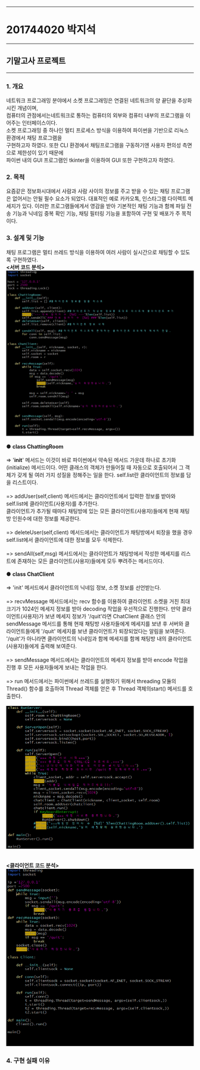 * * *
# 201744020 박지석
* * *
## 기말고사 프로젝트
* * *
### 1. 개요
 네트워크 프로그래밍 분야에서 소켓 프로그래밍은 연결된 네트워크의 양 끝단을 추상화시킨 개념이며, </br>
 컴퓨터의 관점에서는네트워크로 통하는 컴퓨터의 외부와 컴퓨터 내부의 프로그램을 이어주는 인터페이스이다.</br>
 소켓 프로그래밍 중 하나인 멀티 프로세스 방식을 이용하여 파이썬을 기반으로 리눅스 환경에서 채팅 프로그램을 </br>
 구현하고자 하였다. 또한 CLI 환경에서 채팅프로그램을 구동하기엔 사용자 편의성 측면으로 제한성이 있기 때문에 </br>
 파이썬 내의 GUI 프로그램인 tkinter을 이용하여 GUI 또한 구현하고자 하였다.
 
 ### 2. 목적
  요즘같은 정보화시대에서 사람과 사람 사이의 정보를 주고 받을 수 있는 채팅 프로그램은 없어서는 안될 필수 요소가 되었다.
  대표적인 예로 카카오톡, 인스타그램 다이렉트 메세지가 있다. 이러한 프로그램들에게서 영감을 받아 기본적인 채팅 기능과 함께
  파일 전송 기능과 닉네임 중복 확인 기능, 채팅 필터링 기능을 포함하여 구현 및 배포가 주 목적이다.
  
 ### 3. 설계 및 기능
  채팅 프로그램은 멀티 쓰레드 방식을 이용하여 여러 사람이 실시간으로 채팅할 수 있도록 구현하였다.<br>
  **<서버 코드 분석>**<br>
 <img width="" height="" src="./이미지/서버_코드.PNG"></img>
  <br>
  <br>
  ● **class ChattingRoom**<br><br>
  => '__init__' 메서드는 이것이 바로 파이썬에서 약속된 메서드 가운데 하나로 초기화(initialize) 메서드이다. 어떤 클래스의 객체가 만들어질 때 
  자동으로 호출되어서 그 객체가 갖게 될 여러 가지 성질을 정해주는 일을 한다. self.list란 클라이언트의 정보를 담을 리스트이다.<br><br>
  => addUser(self,client) 메서드에서는 클라이언트에서 입력한 정보를 받아와 self.list에 클라이언트(사용자)를 추가한다.<br>
  클라이언트가 추가될 때마다 채팅방에 있는 모든 클라이언트(사용자)들에게 현재 채팅방 인원수에 대한 정보를 제공한다.<br><br>
  => deleteUser(self,client) 메서드에서는 클라이언트가 채팅방에서 퇴장을 했을 경우 self.list에서 클라이언트에 대한 정보를 모두 삭제한다.<br><br>
  => sendAll(self,msg) 메서드에서는 클라이언트가 채팅방에서 작성한 메세지를 리스트에 존재하는 모든 클라이언트(사용자)들에게 모두 뿌려주는 메서드이다.<br><br>
   ● **class ChatClient**<br><br>
   => 'init' 메서드에서 클라이언트의 닉네임 정보, 소켓 정보를 선언받는다.<br><br>
   => recvMessage 메서드에서는 recv 함수를 이용하여 클라이언트 소켓을 거친 최대 크기가 1024인 메세지 정보를 받아 decoding 작업을 우선적으로 진행한다. 만약 클라이언트(사용자)가 보낸 메세지 정보가 '/quit'라면 ChatClient 클래스 안의 sendMessage 메서드를 통해 현재 채팅방 사용자들에게 메세지를 보낸 후 서버와 클라이언트들에게 '/quit' 메세지를 보낸 클라이언트가 퇴장되었다는 알림을 보여준다. '/quit'가 아니라면 클라이언트의 닉네임과 함께 메세지를 함께 채팅방 내의 클라이언트(사용자)들에게 출력해 보여준다.<br><br>
   => sendMessage 메서드에서는 클라이언트의 메세지 정보를 받아 encode 작업을 진행 후 모든 사용자들에게 보내는 작업을 한다.<br><br>
   => run 메서드에서는 파이썬에서 쓰레드를 실행하기 위해서 threading 모듈의 Thread() 함수를 호출하여 Thread 객체를 얻은 후 Thread 객체의start() 메서드를 호출한다.<br><br>
 <img width="" height="" src="./이미지/서버_코드2.PNG"></img>
 <br>
 <br>
 
  **<클라이언트 코드 분석>**<br>
  <img width="" height="" src="./이미지/클라이언트_코드.PNG"></img>
 ### 4. 구현 실패 이유
 
